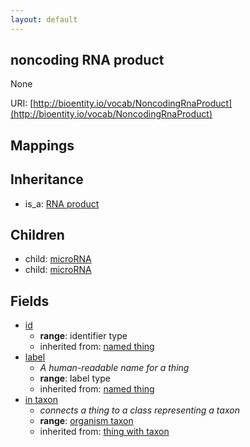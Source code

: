 ```yaml
---
layout: default
---
```


## noncoding RNA product


None

URI: [http://bioentity.io/vocab/NoncodingRnaProduct](http://bioentity.io/vocab/NoncodingRnaProduct)
## Mappings


## Inheritance

 *  is_a: [RNA product](RnaProduct.html)

## Children

 *  child: [microRNA](Microrna.html)
 *  child: [microRNA](Microrna.html)


## Fields

 * [id](id.html)
    * __range__: identifier type
    * inherited from: [named thing](NamedThing.html)
 * [label](label.html)
    * _A human-readable name for a thing_
    * __range__: label type
    * inherited from: [named thing](NamedThing.html)
 * [in taxon](in_taxon.html)
    * _connects a thing to a class representing a taxon_
    * __range__: [organism taxon](OrganismTaxon.html)
    * inherited from: [thing with taxon](ThingWithTaxon.html)
